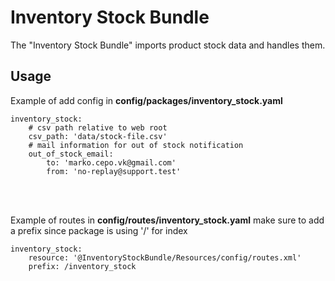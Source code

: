 Inventory Stock Bundle
========================

The "Inventory Stock Bundle" imports product stock data and handles them.

Usage
-----

Example of add config in **config/packages/inventory_stock.yaml**
<br/>
```
inventory_stock:
    # csv path relative to web root
    csv_path: 'data/stock-file.csv'
    # mail information for out of stock notification
    out_of_stock_email:
        to: 'marko.cepo.vk@gmail.com'
        from: 'no-replay@support.test'
```
<br/><br/>

Example of routes in **config/routes/inventory_stock.yaml**
make sure to add a prefix since package is using '/' for index
<br/>
```
inventory_stock:
    resource: '@InventoryStockBundle/Resources/config/routes.xml'
    prefix: /inventory_stock
```


